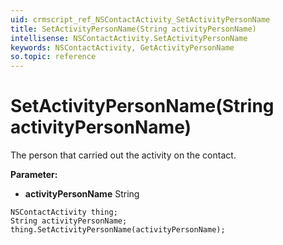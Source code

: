 ```yaml
---
uid: crmscript_ref_NSContactActivity_SetActivityPersonName
title: SetActivityPersonName(String activityPersonName)
intellisense: NSContactActivity.SetActivityPersonName
keywords: NSContactActivity, GetActivityPersonName
so.topic: reference
---
```


# SetActivityPersonName(String activityPersonName)

The person that carried out the activity on the contact.

**Parameter:** 
 - **activityPersonName** String

```crmscript
NSContactActivity thing;
String activityPersonName;
thing.SetActivityPersonName(activityPersonName);
```

